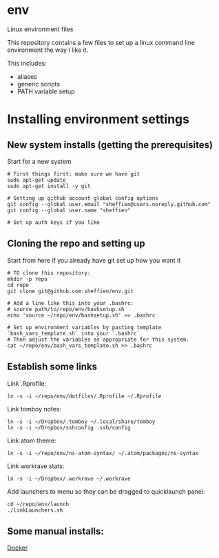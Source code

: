 # env
Linux environment files

This repository contains a few files to set up a linux command line environment the way I like it.

This includes:

* aliases
* generic scripts
* PATH variable setup


# Installing environment settings

## New system installs (getting the prerequisites)
Start for a new system

	# First things first: make sure we have git
	sudo apt-get update
	sudo apt-get install -y git
	
	# Setting up github account global config options
	git config --global user.email "sheffien@users.noreply.github.com"
	git config --global user.name "sheffien"
	
	# Set up auth keys if you like

## Cloning the repo and setting up
Start from here if you already have git set up how you want it

	# TO clone this repository:
	mkdir -p repo
	cd repo
	git clone git@github.com:sheffien/env.git

	# Add a line like this into your .bashrc:
	# source path/to/repo/env/bashsetup.sh
	echo 'source ~/repo/env/bashsetup.sh' >> .bashrc
	
	# Set up environment variables by pasting template `bash_vars_template.sh` into your `.bashrc`
	# Then adjust the variables as appropriate for this system.
	cat ~/repo/env/bash_vars_template.sh >> .bashrc

## Establish some links
Link .Rprofile:

	ln -s -i ~/repo/env/dotfiles/.Rprofile ~/.Rprofile

Link tomboy notes:

	ln -s -i ~/Dropbox/.tomboy ~/.local/share/tomboy
	ln -s -i ~/Dropbox/sshconfig .ssh/config

Link atom theme:

	ln -s -i ~/repo/env/ns-atom-syntax/ ~/.atom/packages/ns-syntax

Link workrave stats:

	ln -s -i ~/Dropbox/.workrave ~/.workrave

Add launchers to menu so they can be dragged to quicklaunch panel:

	cd ~/repo/env/launch
	./linkLaunchers.sh

## Some manual installs:
[Docker](https://docs.docker.com/installation/ubuntulinux/#installation)

